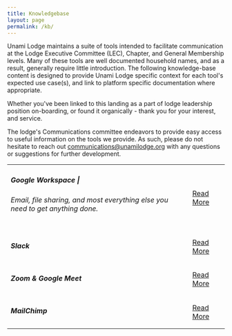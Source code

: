 ```yaml
---
title: Knowledgebase
layout: page
permalink: /kb/
---
```


Unami Lodge maintains a suite of tools intended to facilitate communication at the Lodge Executive Committee (LEC), Chapter, and General Membership levels.  Many of these tools are well documented household names, and as a result, generally require little introduction.  The following knowledge-base content is designed to provide Unami Lodge specific context for each tool's expected use case(s), and link to platform specific documentation where appropriate.

Whether you've been linked to this landing as a part of lodge leadership position on-boarding, or found it organically - thank you for your interest, and service.

The lodge's Communications committee endeavors to provide easy access to useful information on the tools we provide.  As such, please do not hesitate to reach out [communications@unamilodge.org](/contact?recipient=communications) with any questions or suggestions for further development.



<table class="table">
  <tr>
    <td class="align-middle"><h5 class="my-0">Google Workspace | </h5><h6>Email, file sharing, and most everything else you need to get anything done.</h6></td>
    <td class="align-middle text-md-right"><a class="btn btn-primary" href="/kb/">Read More</a></td>
  </tr>
  <tr>
    <td class="align-middle"><h5 class="my-0">Slack</h5></td>
    <td class="align-middle text-md-right"><a class="btn btn-primary" href="/kb/">Read More</a></td>
  </tr>
  <tr>
    <td class="align-middle"><h5 class="my-0">Zoom & Google Meet</h5></td>
    <td class="align-middle text-md-right"><a class="btn btn-primary" href="/kb/">Read More</a></td>
  </tr>
  <tr>
    <td class="align-middle"><h5 class="my-0">MailChimp</h5></td>
    <td class="align-middle text-md-right"><a class="btn btn-primary" href="/kb/">Read More</a></td>
  </tr>
</table>
